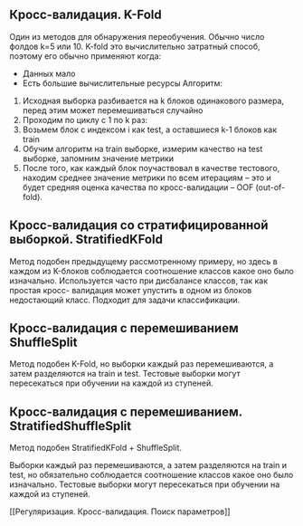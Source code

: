 
## Кросс-валидация. K-Fold

Один из методов для обнаружения переобучения. Обычно число фолдов k=5 или 10. K-fold это вычислительно затратный способ, поэтому его обычно применяют когда:
- Данных мало
- Есть большие вычислительные ресурсы
Алгоритм:
1) Исходная выборка разбивается на k блоков одинакового
размера, перед этим может перемешиваться случайно
2) Проходим по циклу с 1 по k раз:
1) Возьмем блок с индексом i как test, а оставшиеся k-1 блоков
как train
2) Обучим алгоритм на train выборке, измерим качество на
test выборке, запомним значение метрики
3) После того, как каждый блок поучаствовал в качестве тестового,
находим среднее значение метрики по всем итерациям – это и будет
средняя оценка качества по кросс-валидации – OOF (out-of-fold).


## Кросс-валидация со стратифицированной выборкой. StratifiedKFold

Метод подобен предыдущему рассмотренному примеру, но здесь в каждом из K-блоков соблюдается соотношение классов какое оно было изначально.
Используется часто при дисбалансе классов, так как простая кросс- валидация может упустить в одном из блоков недостающий класс.
Подходит для задачи классификации.


## Кросс-валидация с перемешиванием ShuffleSplit

Метод подобен K-Fold, но выборки каждый раз перемешиваются, а затем разделяются на train и test. Тестовые выборки могут пересекаться при обучении на каждой из ступеней.


## Кросс-валидация с перемешиванием. StratifiedShuffleSplit


Метод подобен StratifiedKFold + ShuffleSplit.

Выборки каждый раз перемешиваются, а затем разделяются на train и test, но обязательно соблюдается соотношение классов какое оно было изначально.
Тестовые выборки могут пересекаться при обучении на каждой из ступеней.

[[Регуляризация. Кросс-валидация. Поиск параметров]]